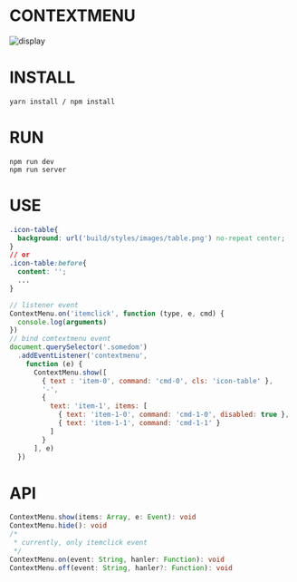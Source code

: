 # CONTEXTMENU

![display](https://heruiwoniou.github.io/assets/images/contextmenu.gif)

# INSTALL
```
yarn install / npm install
```
# RUN
```
npm run dev
npm run server

```
# USE
``` css
.icon-table{
  background: url('build/styles/images/table.png') no-repeat center;
}
// or
.icon-table:before{
  content: '';
  ...
}
```
``` javascript
// listener event
ContextMenu.on('itemclick', function (type, e, cmd) {
  console.log(arguments)
})
// bind comtextmenu event
document.querySelector('.somedom')
  .addEventListener('contextmenu', 
    function (e) {
      ContextMenu.show([
        { text : 'item-0', command: 'cmd-0', cls: 'icon-table' },
        '-',
        { 
          text: 'item-1', items: [
            { text: 'item-1-0', command: 'cmd-1-0', disabled: true },
            { text: 'item-1-1', command: 'cmd-1-1' }
          ]
        }
      ], e)
  })

```
# API

``` typescript
ContextMenu.show(items: Array, e: Event): void
ContextMenu.hide(): void
/*
 * currently, only itemclick event
 */
ContextMenu.on(event: String, hanler: Function): void
ContextMenu.off(event: String, hanler?: Function): void
```